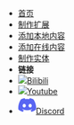

* [首页](zh-cn/)
* [制作扩展](zh-cn/extensions)
* [添加本地内容](zh-cn/game)
* [添加在线内容](zh-cn/online)
* [制作实体](zh-cn/entity)
* **链接**
* [![](E:\GitHubLibrary\of_vault_website\of-gamebox-wiki\docs\assets\img\bilibili.svg)Bilibili](https://space.bilibili.com/523837807)
* [![](E:\GitHubLibrary\of_vault_website\of-gamebox-wiki\docs\assets\img\youtube.svg)Youtube](https://www.youtube.com/channel/UCw_S5zgJ6ikGSXtFeAvVK8Q)
* [![](assets/img/discord.svg)Discord](https://discord.gg/zbX7nQa8xF)

